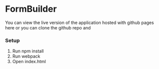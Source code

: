 # FormBuilder
You can view the live version of the application hosted with github pages here or you can clone the github repo and 
### Setup
1. Run npm install
2. Run webpack
3. Open index.html
